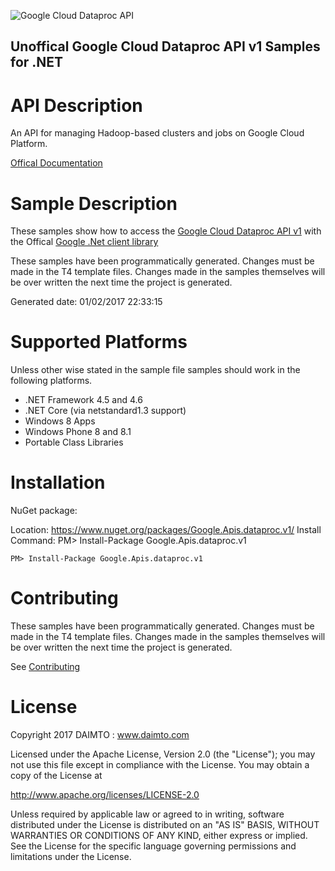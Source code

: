 ﻿![Google Cloud Dataproc API](http://www.google.com/images/icons/product/search-32.gif)

## Unoffical Google Cloud Dataproc API v1 Samples for .NET  ##

API Description
=============

An API for managing Hadoop-based clusters and jobs on Google Cloud Platform.

[Offical Documentation](https://cloud.google.com/dataproc/)

Sample Description
=============

These samples show how to access the [Google Cloud Dataproc API v1](https://cloud.google.com/dataproc/) with the Offical [Google .Net client library](https://github.com/google/google-api-dotnet-client)

These samples have been programmatically generated. Changes must be made in the T4 template files. Changes made in the samples themselves will be over written the next time the project is generated.

Generated date: 01/02/2017 22:33:15 

Supported Platforms
=================================

Unless other wise stated in the sample file samples should work in the following platforms.

* .NET Framework 4.5 and 4.6
* .NET Core (via netstandard1.3 support)
* Windows 8 Apps
* Windows Phone 8 and 8.1
* Portable Class Libraries

Installation
=================================

NuGet package:

Location: https://www.nuget.org/packages/Google.Apis.dataproc.v1/ 
Install Command: PM>  Install-Package Google.Apis.dataproc.v1

```
PM> Install-Package Google.Apis.dataproc.v1
```

Contributing
=================================

These samples have been programmatically generated. Changes must be made in the T4 template files. Changes made in the samples themselves will be over written the next time the project is generated.

See [Contributing](CONTRIBUTING.md)

License
=================================

Copyright 2017 DAIMTO :  www.daimto.com

Licensed under the Apache License, Version 2.0 (the "License"); you may not use this file except in compliance with
the License. You may obtain a copy of the License at

http://www.apache.org/licenses/LICENSE-2.0

Unless required by applicable law or agreed to in writing, software distributed under the License is distributed on
an "AS IS" BASIS, WITHOUT WARRANTIES OR CONDITIONS OF ANY KIND, either express or implied. See the License for the
specific language governing permissions and limitations under the License.